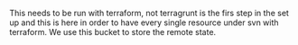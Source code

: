 This needs to be run with terraform, not terragrunt
is the firs step in the set up and this is here in
order to have every single resource under svn with
terraform. We use this bucket to store the remote
state.
